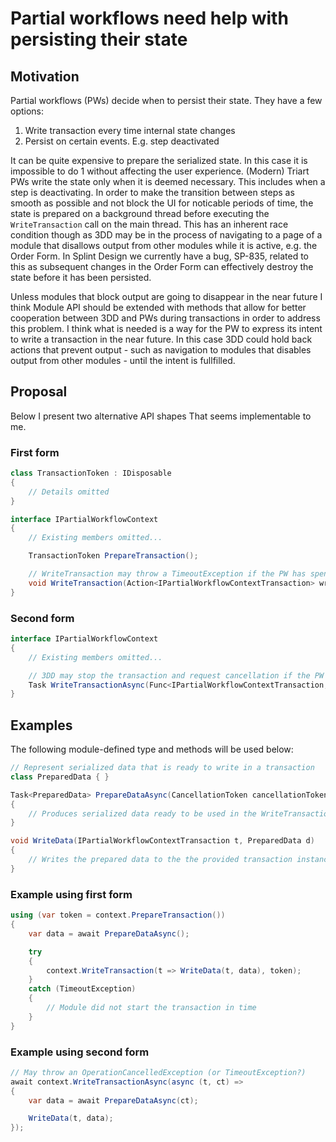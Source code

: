 # Partial workflows need help with persisting their state

## Motivation
Partial workflows (PWs) decide when to persist their state. They have a few
options:
1. Write transaction every time internal state changes
2. Persist on certain events. E.g. step deactivated

It can be quite expensive to prepare the serialized state. In this case it is
impossible to do 1 without affecting the user experience. (Modern) Triart PWs
write the state only when it is deemed necessary. This includes when a step is
deactivating. In order to make the transition between steps as smooth as
possible and not block the UI for noticable periods of time, the state is
prepared on a background thread before executing the `WriteTransaction` call on
the main thread. This has an inherent race condition though as 3DD may be in the
process of navigating to a page of a module that disallows output from other
modules while it is active, e.g. the Order Form. In Splint Design we currently
have a bug, SP-835, related to this as subsequent changes in the Order Form can
effectively destroy the state before it has been persisted.

Unless modules that block output are going to disappear in the near future I
think Module API should be extended with methods that allow for better
cooperation between 3DD and PWs during transactions in order to address this
problem. I think what is needed is a way for the PW to express its intent to
write a transaction in the near future. In this case 3DD could hold back actions
that prevent output - such as navigation to modules that disables output from
other modules - until the intent is fullfilled.

## Proposal

Below I present two alternative API shapes That seems implementable to me.

### First form

```cs
class TransactionToken : IDisposable
{
    // Details omitted
}

interface IPartialWorkflowContext
{
    // Existing members omitted...

    TransactionToken PrepareTransaction();

    // WriteTransaction may throw a TimeoutException if the PW has spent too much time to prepare the state
    void WriteTransaction(Action<IPartialWorkflowContextTransaction> write, TransactionToken token);
}
```

### Second form

```cs
interface IPartialWorkflowContext
{
    // Existing members omitted...

    // 3DD may stop the transaction and request cancellation if the PW takes too long to prepare and write the transaction
    Task WriteTransactionAsync(Func<IPartialWorkflowContextTransaction, CancellationToken, Task> write);
}
```

## Examples

The following module-defined type and methods will be used below:

```cs
// Represent serialized data that is ready to write in a transaction
class PreparedData { }

Task<PreparedData> PrepareDataAsync(CancellationToken cancellationToken = default)
{
    // Produces serialized data ready to be used in the WriteTransaction call
}

void WriteData(IPartialWorkflowContextTransaction t, PreparedData d)
{
    // Writes the prepared data to the the provided transaction instance
}
```

### Example using first form

```cs
using (var token = context.PrepareTransaction())
{
    var data = await PrepareDataAsync();

    try
    {
        context.WriteTransaction(t => WriteData(t, data), token);
    }
    catch (TimeoutException)
    {
        // Module did not start the transaction in time
    }
}
```

### Example using second form

```cs
// May throw an OperationCancelledException (or TimeoutException?)
await context.WriteTransactionAsync(async (t, ct) =>
{
    var data = await PrepareDataAsync(ct);

    WriteData(t, data);
});
```
